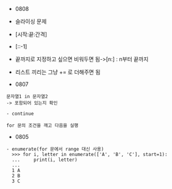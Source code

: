 - 0808
 - 슬라이싱 문제
 - [시작:끝:간격]
 - [::-1]
 - 끝까지로 지정하고 싶으면 비워두면 됨->[n:] : n부터 끝까지
 - 리스트 끼리는 그냥 += 로 더해주면 됨


- 0807

```
문자열1 in 문자열2
-> 포함되어 있는지 확인
```

```
- continue

for 문의 조건을 깨고 다음을 실행
```



- 0805
```
- enumerate(for 문에서 range 대신 사용)
  >>> for i, letter in enumerate(['A', 'B', 'C'], start=1):
  ...     print(i, letter)
  ...
  1 A
  2 B
  3 C
```